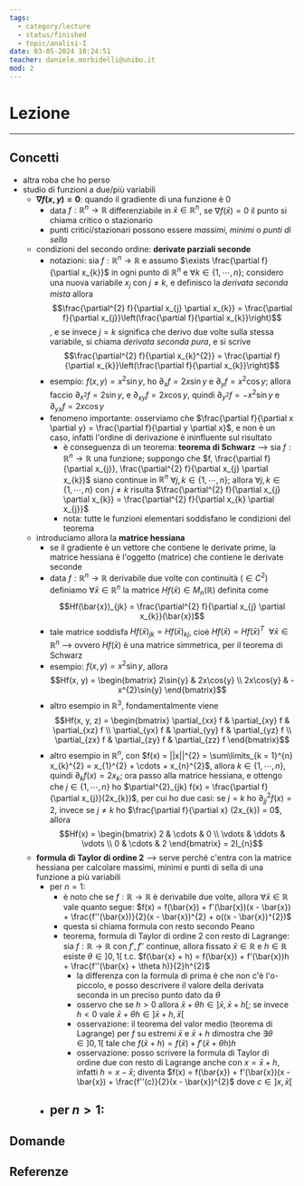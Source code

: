 ```yaml
---
tags:
  - category/lecture
  - status/finished
  - topic/analisi-I
date: 03-05-2024 10:24:51
teacher: daniele.morbidelli@unibo.it
mod: 2
---
```

# Lezione
---
## Concetti
- altra roba che ho perso
- studio di funzioni a due/più variabili
	- **$\nabla f(x, y) = 0$**: quando il gradiente di una funzione è 0
		- data $f: \mathbb{R}^{n} \to \mathbb{R}$ differenziabile in $\bar{x} \in \mathbb{R}^{n}$, se $\nabla f(\bar{x}) = 0$ il punto si chiama critico o stazionario
		- punti critici/stazionari possono essere _massimi_, _minimi_ o _punti di sella_
	- condizioni del secondo ordine: **derivate parziali seconde**
		- notazioni: sia $f: \mathbb{R}^{n} \to \mathbb{R}$ e assumo $\exists \frac{\partial f}{\partial x_{k}}$ in ogni punto di $\mathbb{R}^{n}$ e $\forall k \in \{1, \cdots, n\}$; considero una nuova variabile $x_{j}$ con $j \neq k$, e definisco la _derivata seconda mista_ allora $$\frac{\partial^{2} f}{\partial x_{j} \partial x_{k}} = \frac{\partial f}{\partial x_{j}}\left(\frac{\partial f}{\partial x_{k}}\right)$$, e se invece $j = k$ significa che derivo due volte sulla stessa variabile, si chiama _derivata seconda pura_, e si scrive $$\frac{\partial^{2} f}{\partial x_{k}^{2}} = \frac{\partial f}{\partial x_{k}}\left(\frac{\partial f}{\partial x_{k}}\right)$$
		- esempio: $f(x, y) = x^{2}\sin{y}$, ho $\partial_{x} f = 2x\sin{y}$ e $\partial_{y} f = x^{2}\cos{y}$; allora faccio $\partial_{x^{2}} f = 2\sin{y}$, e $\partial_{xy} f = 2x\cos{y}$, quindi $\partial_{y^{2}} f = -x^{2}\sin{y}$ e $\partial_{yx} f = 2x\cos{y}$
		- fenomeno importante: osserviamo che $\frac{\partial f}{\partial x \partial y} = \frac{\partial f}{\partial y \partial x}$, e non è un caso, infatti l'ordine di derivazione è ininfluente sul risultato
			- è conseguenza di un teorema: **teorema di Schwarz** --> sia $f: \mathbb{R}^{n} \to \mathbb{R}$ una funzione; suppongo che $f, \frac{\partial f}{\partial x_{j}}, \frac{\partial^{2} f}{\partial x_{j} \partial x_{k}}$ siano continue in $\mathbb{R}^{n}$ $\forall j, k \in \{1, \cdots, n\}$; allora $\forall j, k \in \{1, \cdots, n\}$ con $j \neq k$ risulta $\frac{\partial^{2} f}{\partial x_{j} \partial x_{k}} = \frac{\partial^{2} f}{\partial x_{k} \partial x_{j}}$
			- nota: tutte le funzioni elementari soddisfano le condizioni del teorema
	- introduciamo allora la **matrice hessiana**
		- se il gradiente è un vettore che contiene le derivate prime, la matrice hessiana è l'oggetto (matrice) che contiene le derivate seconde
		- data $f: \mathbb{R}^{n} \to \mathbb{R}$ derivabile due volte con continuità ($\in C^{2}$) definiamo $\forall \bar{x} \in \mathbb{R}^{n}$ la matrice $Hf(\bar{x}) \in M_{n}(\mathbb{R})$ definita come $$Hf(\bar{x})_{jk} = \frac{\partial^{2} f}{\partial x_{j} \partial x_{k}}(\bar{x})$$
		- tale matrice soddisfa $Hf(\bar{x})_{jk} = Hf(\bar{x})_{kj}$, cioè $Hf(\bar{x}) = Hf(\bar{x})^{T} \ \ \forall \bar{x} \in \mathbb{R}^{n}$ --> ovvero $Hf(\bar{x})$ è una matrice simmetrica, per il teorema di Schwarz
		- esempio: $f(x, y) = x^{2}\sin{y}$, allora $$Hf(x, y) = \begin{bmatrix} 2\sin{y} & 2x\cos{y} \\ 2x\cos{y} & -x^{2}\sin{y} \end{bmatrix}$$
		- altro esempio in $\mathbb{R}^{3}$, fondamentalmente viene $$Hf(x, y, z) = \begin{bmatrix} \partial_{xx} f & \partial_{xy} f & \partial_{xz} f \\ \partial_{yx} f & \partial_{yy} f & \partial_{yz} f \\ \partial_{zx} f & \partial_{zy} f & \partial_{zz} f \end{bmatrix}$$
		- altro esempio in $\mathbb{R}^{n}$, con $f(x) = ||x||^{2} = \sum\limits_{k = 1}^{n} x_{k}^{2} = x_{1}^{2} + \cdots + x_{n}^{2}$, allora $k \in \{1, \cdots, n\}$, quindi $\partial_{k}f(x) = 2x_{k}$; ora passo alla matrice hessiana, e ottengo che $j \in \{1, \cdots, n\}$ ho $\partial^{2}_{jk} f(x) = \frac{\partial f}{\partial x_{j}}(2x_{k})$, per cui ho due casi: se $j = k$ ho $\partial^{2}_{jj} f(x) = 2$, invece se $j \neq k$ ho $\frac{\partial f}{\partial x} (2x_{k}) = 0$, allora $$Hf(x) = \begin{bmatrix} 2 & \cdots & 0 \\ \vdots & \ddots & \vdots \\ 0 & \cdots & 2 \end{bmatrix} = 2I_{n}$$
	- **formula di Taylor di ordine 2** --> serve perché c'entra con la matrice hessiana per calcolare massimi, minimi e punti di sella di una funzione a più variabili
		- per $n = 1$:
			- è noto che se $f: \mathbb{R} \to \mathbb{R}$ è derivabile due volte, allora $\forall \bar{x} \in \mathbb{R}$ vale quanto segue: $f(x) = f(\bar{x}) + f'(\bar{x})(x - \bar{x}) + \frac{f''(\bar{x})}{2}(x - \bar{x})^{2} + o((x - \bar{x})^{2})$
			- questa si chiama formula con resto secondo Peano
			- teorema, formula di Taylor di ordine 2 con resto di Lagrange: sia $f: \mathbb{R} \to \mathbb{R}$ con $f', f''$ continue, allora fissato $\bar{x} \in \mathbb{R}$ e $h \in \mathbb{R}$ esiste $\theta \in ]0, 1[$ t.c. $f(\bar{x} + h) = f(\bar{x}) + f'(\bar{x})h + \frac{f''(\bar{x} + \theta h)}{2}h^{2}$
				- la differenza con la formula di prima è che non c'è l'o-piccolo, e posso descrivere il valore della derivata seconda in un preciso punto dato da $\theta$
				- osservo che se $h > 0$ allora $\bar{x} + \theta h \in ]\bar{x}, \bar{x} + h[$; se invece $h < 0$ vale $\bar{x} + \theta h \in ]\bar{x} + h, \bar{x}[$
				- osservazione: il teorema del valor medio (teorema di Lagrange) per $f$ su estremi $\bar{x}$ e $\bar{x}+h$ dimostra che $\exists \theta \in ]0, 1[$ tale che $f(\bar{x} + h) = f(\bar{x}) + f'(\bar{x} + \theta h)h$
				- osservazione: posso scrivere la formula di Taylor di ordine due con resto di Lagrange anche con $x = \bar{x} + h$, infatti $h = x - \bar{x}$; diventa $f(x) = f(\bar{x}) + f'(\bar{x})(x - \bar{x}) + \frac{f''(c)}{2}(x - \bar{x})^{2}$ dove $c \in ]x, \bar{x}[$
		- per $n > 1$:
			- 

## Domande

## Referenze
